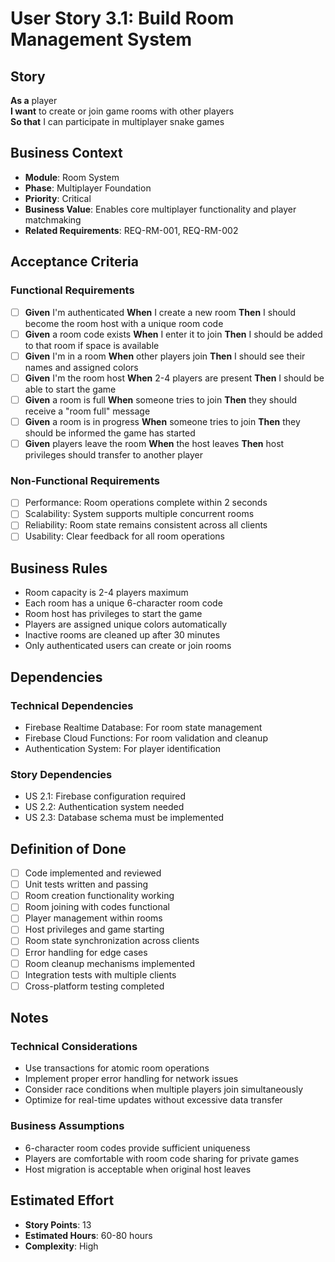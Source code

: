# User Story 3.1: Build Room Management System

## Story
**As a** player  
**I want** to create or join game rooms with other players  
**So that** I can participate in multiplayer snake games

## Business Context
- **Module**: Room System
- **Phase**: Multiplayer Foundation
- **Priority**: Critical
- **Business Value**: Enables core multiplayer functionality and player matchmaking
- **Related Requirements**: REQ-RM-001, REQ-RM-002

## Acceptance Criteria
### Functional Requirements
- [ ] **Given** I'm authenticated **When** I create a new room **Then** I should become the room host with a unique room code
- [ ] **Given** a room code exists **When** I enter it to join **Then** I should be added to that room if space is available
- [ ] **Given** I'm in a room **When** other players join **Then** I should see their names and assigned colors
- [ ] **Given** I'm the room host **When** 2-4 players are present **Then** I should be able to start the game
- [ ] **Given** a room is full **When** someone tries to join **Then** they should receive a "room full" message
- [ ] **Given** a room is in progress **When** someone tries to join **Then** they should be informed the game has started
- [ ] **Given** players leave the room **When** the host leaves **Then** host privileges should transfer to another player

### Non-Functional Requirements
- [ ] Performance: Room operations complete within 2 seconds
- [ ] Scalability: System supports multiple concurrent rooms
- [ ] Reliability: Room state remains consistent across all clients
- [ ] Usability: Clear feedback for all room operations

## Business Rules
- Room capacity is 2-4 players maximum
- Each room has a unique 6-character room code
- Room host has privileges to start the game
- Players are assigned unique colors automatically
- Inactive rooms are cleaned up after 30 minutes
- Only authenticated users can create or join rooms

## Dependencies
### Technical Dependencies
- Firebase Realtime Database: For room state management
- Firebase Cloud Functions: For room validation and cleanup
- Authentication System: For player identification

### Story Dependencies
- US 2.1: Firebase configuration required
- US 2.2: Authentication system needed
- US 2.3: Database schema must be implemented

## Definition of Done
- [ ] Code implemented and reviewed
- [ ] Unit tests written and passing
- [ ] Room creation functionality working
- [ ] Room joining with codes functional
- [ ] Player management within rooms
- [ ] Host privileges and game starting
- [ ] Room state synchronization across clients
- [ ] Error handling for edge cases
- [ ] Room cleanup mechanisms implemented
- [ ] Integration tests with multiple clients
- [ ] Cross-platform testing completed

## Notes
### Technical Considerations
- Use transactions for atomic room operations
- Implement proper error handling for network issues
- Consider race conditions when multiple players join simultaneously
- Optimize for real-time updates without excessive data transfer

### Business Assumptions
- 6-character room codes provide sufficient uniqueness
- Players are comfortable with room code sharing for private games
- Host migration is acceptable when original host leaves

## Estimated Effort
- **Story Points**: 13
- **Estimated Hours**: 60-80 hours
- **Complexity**: High

